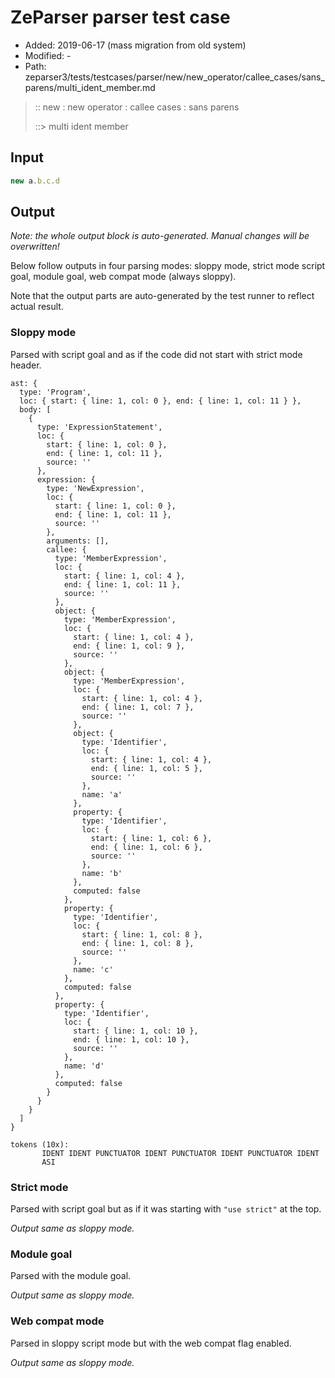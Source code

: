 # ZeParser parser test case

- Added: 2019-06-17 (mass migration from old system)
- Modified: -
- Path: zeparser3/tests/testcases/parser/new/new_operator/callee_cases/sans_parens/multi_ident_member.md

> :: new : new operator : callee cases : sans parens
>
> ::> multi ident member

## Input

`````js
new a.b.c.d
`````

## Output

_Note: the whole output block is auto-generated. Manual changes will be overwritten!_

Below follow outputs in four parsing modes: sloppy mode, strict mode script goal, module goal, web compat mode (always sloppy).

Note that the output parts are auto-generated by the test runner to reflect actual result.

### Sloppy mode

Parsed with script goal and as if the code did not start with strict mode header.

`````
ast: {
  type: 'Program',
  loc: { start: { line: 1, col: 0 }, end: { line: 1, col: 11 } },
  body: [
    {
      type: 'ExpressionStatement',
      loc: {
        start: { line: 1, col: 0 },
        end: { line: 1, col: 11 },
        source: ''
      },
      expression: {
        type: 'NewExpression',
        loc: {
          start: { line: 1, col: 0 },
          end: { line: 1, col: 11 },
          source: ''
        },
        arguments: [],
        callee: {
          type: 'MemberExpression',
          loc: {
            start: { line: 1, col: 4 },
            end: { line: 1, col: 11 },
            source: ''
          },
          object: {
            type: 'MemberExpression',
            loc: {
              start: { line: 1, col: 4 },
              end: { line: 1, col: 9 },
              source: ''
            },
            object: {
              type: 'MemberExpression',
              loc: {
                start: { line: 1, col: 4 },
                end: { line: 1, col: 7 },
                source: ''
              },
              object: {
                type: 'Identifier',
                loc: {
                  start: { line: 1, col: 4 },
                  end: { line: 1, col: 5 },
                  source: ''
                },
                name: 'a'
              },
              property: {
                type: 'Identifier',
                loc: {
                  start: { line: 1, col: 6 },
                  end: { line: 1, col: 6 },
                  source: ''
                },
                name: 'b'
              },
              computed: false
            },
            property: {
              type: 'Identifier',
              loc: {
                start: { line: 1, col: 8 },
                end: { line: 1, col: 8 },
                source: ''
              },
              name: 'c'
            },
            computed: false
          },
          property: {
            type: 'Identifier',
            loc: {
              start: { line: 1, col: 10 },
              end: { line: 1, col: 10 },
              source: ''
            },
            name: 'd'
          },
          computed: false
        }
      }
    }
  ]
}

tokens (10x):
       IDENT IDENT PUNCTUATOR IDENT PUNCTUATOR IDENT PUNCTUATOR IDENT
       ASI
`````

### Strict mode

Parsed with script goal but as if it was starting with `"use strict"` at the top.

_Output same as sloppy mode._

### Module goal

Parsed with the module goal.

_Output same as sloppy mode._

### Web compat mode

Parsed in sloppy script mode but with the web compat flag enabled.

_Output same as sloppy mode._
